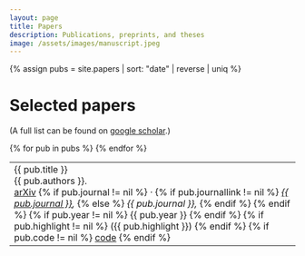 ```yaml
---
layout: page
title: Papers
description: Publications, preprints, and theses
image: /assets/images/manuscript.jpeg
---
```



<div class='papers'>
  {% assign pubs = site.papers | sort: "date" | reverse | uniq %}
  
  <h1>Selected papers </h1>
  
  (A full list can be found on <a href="https://scholar.google.com/citations?user=FnyNlFAAAAAJ">google scholar</a>.)
  
  <table class='papers-table'>
  {% for pub in pubs %}
  <tr>
  <td>
   <div class="pubtitle">{{ pub.title }}</div> 
    <div class="pubauthors">{{ pub.authors }}.</div>
    <a href='{{ pub.arxiv }}'>arXiv</a>
    {% if pub.journal != nil %}
		&middot;
		{% if pub.journallink != nil %}
		<em><a href="{{pub.journallink}}">{{ pub.journal }}</a>, </em> 
		{% else %}
		<em>{{ pub.journal }}, </em> 
		{% endif %}
    {% endif %}
    {% if pub.year != nil %}
		 {{ pub.year }}
    {% endif %}
    {% if pub.highlight != nil %} <span id='highlight'>({{ pub.highlight }})</span> {% endif %}
    {% if pub.code != nil %} 
       <a href='{{ pub.code }}'>code</a>
    {% endif %}
  </td> 
  <!-- <td>
    <div class="pubinfo">
        {{ pub.year }}
        <small id='highlight'>{% if pub.highlight != nil %} <br> {{ pub.highlight }}{% endif %}</small>
    </div>
  </td> -->
  </tr>
  {% endfor %}
  </table> 
  
<!-- {% capture markdown_content %}
# Software 

Aside from the code associated with the papers above, here are some packages that I maintain. 

<span style="color: black; font-weight: bold">testing-by-betting</span>: A python package which implements various methods for sequential, nonparametric hypothesis testing using various tools from game-theoretic probability and statistics. [[github]()] [[pypi]()]

<span style="color: black; font-weight: bold">xbounds</span>: A lightweight python package for Extreme Bounds Analysis. Computes both Leamer and Sala-i-Martin robustness criteria. Handles fixed-effects and multiprocessing. [[github]()] [[pypi]()]

{% endcapture %}
{{ markdown_content | markdownify }} -->





